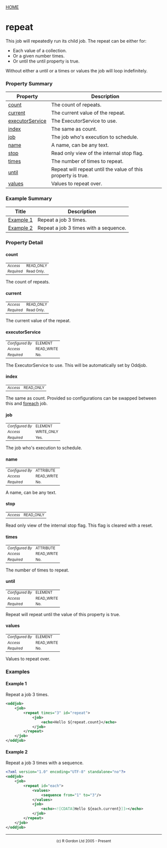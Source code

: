 [HOME](../../../../README.md)
# repeat

This job will repeatedly run its child job. The repeat
can be either for:

- Each value of a collection.
- Or a given number times.
- Or until the until property is true.



Without either a until or a times or values the job will loop indefinitely.

### Property Summary

| Property | Description |
| -------- | ----------- |
| [count](#propertycount) | The count of repeats. | 
| [current](#propertycurrent) | The current value of the repeat. | 
| [executorService](#propertyexecutorService) | The ExecutorService to use. | 
| [index](#propertyindex) | The same as count. | 
| [job](#propertyjob) | The job who's execution to schedule. | 
| [name](#propertyname) | A name, can be any text. | 
| [stop](#propertystop) | Read only view of the internal stop flag. | 
| [times](#propertytimes) | The number of times to repeat. | 
| [until](#propertyuntil) | Repeat will repeat until the value of this property is true. | 
| [values](#propertyvalues) | Values to repeat over. | 


### Example Summary

| Title | Description |
| ----- | ----------- |
| [Example 1](#example1) | Repeat a job 3 times. |
| [Example 2](#example2) | Repeat a job 3 times with a sequence. |


### Property Detail
#### count <a name="propertycount"></a>

<table style='font-size:smaller'>
      <tr><td><i>Access</i></td><td>READ_ONLY</td></tr>
      <tr><td><i>Required</i></td><td>Read Only.</td></tr>
</table>

The count of repeats.

#### current <a name="propertycurrent"></a>

<table style='font-size:smaller'>
      <tr><td><i>Access</i></td><td>READ_ONLY</td></tr>
      <tr><td><i>Required</i></td><td>Read Only.</td></tr>
</table>

The current value of the repeat.

#### executorService <a name="propertyexecutorService"></a>

<table style='font-size:smaller'>
      <tr><td><i>Configured By</i></td><td>ELEMENT</td></tr>
      <tr><td><i>Access</i></td><td>READ_WRITE</td></tr>
      <tr><td><i>Required</i></td><td>No.</td></tr>
</table>

The ExecutorService to use. This will
be automatically set by Oddjob.

#### index <a name="propertyindex"></a>

<table style='font-size:smaller'>
      <tr><td><i>Access</i></td><td>READ_ONLY</td></tr>
</table>

The same as count. Provided so configurations
can be swapped between this and [foreach](../../../../org/oddjob/jobs/structural/ForEachJob.md) job.

#### job <a name="propertyjob"></a>

<table style='font-size:smaller'>
      <tr><td><i>Configured By</i></td><td>ELEMENT</td></tr>
      <tr><td><i>Access</i></td><td>WRITE_ONLY</td></tr>
      <tr><td><i>Required</i></td><td>Yes.</td></tr>
</table>

The job who's execution
to schedule.

#### name <a name="propertyname"></a>

<table style='font-size:smaller'>
      <tr><td><i>Configured By</i></td><td>ATTRIBUTE</td></tr>
      <tr><td><i>Access</i></td><td>READ_WRITE</td></tr>
      <tr><td><i>Required</i></td><td>No.</td></tr>
</table>

A name, can be any text.

#### stop <a name="propertystop"></a>

<table style='font-size:smaller'>
      <tr><td><i>Access</i></td><td>READ_ONLY</td></tr>
</table>

Read only view of the internal stop flag.
This flag is cleared with a reset.

#### times <a name="propertytimes"></a>

<table style='font-size:smaller'>
      <tr><td><i>Configured By</i></td><td>ATTRIBUTE</td></tr>
      <tr><td><i>Access</i></td><td>READ_WRITE</td></tr>
      <tr><td><i>Required</i></td><td>No.</td></tr>
</table>

The number of times to repeat.

#### until <a name="propertyuntil"></a>

<table style='font-size:smaller'>
      <tr><td><i>Configured By</i></td><td>ELEMENT</td></tr>
      <tr><td><i>Access</i></td><td>READ_WRITE</td></tr>
      <tr><td><i>Required</i></td><td>No.</td></tr>
</table>

Repeat will repeat until the value of
this property is true.

#### values <a name="propertyvalues"></a>

<table style='font-size:smaller'>
      <tr><td><i>Configured By</i></td><td>ELEMENT</td></tr>
      <tr><td><i>Access</i></td><td>READ_WRITE</td></tr>
      <tr><td><i>Required</i></td><td>No.</td></tr>
</table>

Values to repeat over.


### Examples
#### Example 1 <a name="example1"></a>

Repeat a job 3 times.


```xml
<oddjob>
    <job>
        <repeat times="3" id="repeat">
            <job>
                <echo>Hello ${repeat.count}</echo>
            </job>
        </repeat>
    </job>
</oddjob>
```


#### Example 2 <a name="example2"></a>

Repeat a job 3 times with a sequence.


```xml
<?xml version="1.0" encoding="UTF-8" standalone="no"?>
<oddjob>
    <job>
        <repeat id="each">
            <values>
                <sequence from="1" to="3"/>
            </values>
            <job>
                <echo><![CDATA[Hello ${each.current}]]></echo>
            </job>
        </repeat>
    </job>
</oddjob>
```



-----------------------

<div style='font-size: smaller; text-align: center;'>(c) R Gordon Ltd 2005 - Present</div>
